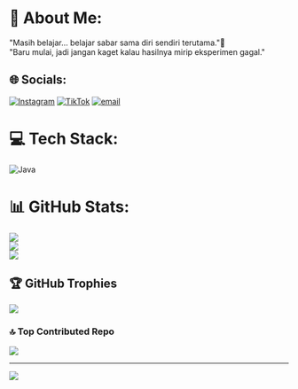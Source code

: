 # 💫 About Me:
"Masih belajar… belajar sabar sama diri sendiri terutama."🤕<br>"Baru mulai, jadi jangan kaget kalau hasilnya mirip eksperimen gagal."


## 🌐 Socials:
[![Instagram](https://img.shields.io/badge/Instagram-%23E4405F.svg?logo=Instagram&logoColor=white)](https://instagram.com/frqnadzikri_) [![TikTok](https://img.shields.io/badge/TikTok-%23000000.svg?logo=TikTok&logoColor=white)](https://tiktok.com/@frqnadzikri_) [![email](https://img.shields.io/badge/Email-D14836?logo=gmail&logoColor=white)](mailto:furqonadzikri311@gmail.com) 

# 💻 Tech Stack:
![Java](https://img.shields.io/badge/java-%23ED8B00.svg?style=plastic&logo=openjdk&logoColor=white)
# 📊 GitHub Stats:
![](https://github-readme-stats.vercel.app/api?username=frqnadzikri&theme=github_dark&hide_border=false&include_all_commits=false&count_private=false)<br/>
![](https://nirzak-streak-stats.vercel.app/?user=frqnadzikri&theme=github_dark&hide_border=false)<br/>
![](https://github-readme-stats.vercel.app/api/top-langs/?username=frqnadzikri&theme=github_dark&hide_border=false&include_all_commits=false&count_private=false&layout=compact)

## 🏆 GitHub Trophies
![](https://github-profile-trophy.vercel.app/?username=frqnadzikri&theme=highcontrast&no-frame=false&no-bg=true&margin-w=4)

### 🔝 Top Contributed Repo
![](https://github-contributor-stats.vercel.app/api?username=frqnadzikri&limit=5&theme=dark&combine_all_yearly_contributions=true)

---
[![](https://visitcount.itsvg.in/api?id=frqnadzikri&icon=7&color=9)](https://visitcount.itsvg.in)

<!-- Proudly created with GPRM ( https://gprm.itsvg.in ) -->
